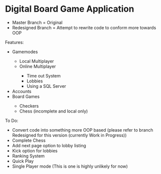 # Digital Board Game Application

<ul>
  <li>Master Branch = Original</li>
  <li>Redesigned Branch = Attempt to rewrite code to conform more towards OOP</li>
</ul>

Features:

<ul>
  <li>Gamemodes</li>
  <ul>
    <li>Local Multiplayer</li>
    <li>Online Multiplayer</li>
      <ul>
        <li>Time out System</li>
        <li>Lobbies</li>
        <li>Using a SQL Server</li>
      </ul>
  </ul>
  <li>Accounts</li>
  <li>Board Games</li>
  <ul>
    <li>Checkers</li>
    <li>Chess (incomplete and local only)</li>
  </ul>
</ul>

To Do:
<ul>
  <li>Convert code into something more OOP based (please refer to branch Redesigned for this version (currently Work in Progress))</li>
  <li>Complete Chess</li>
  <li>Add next page option to lobby listing</li>
  <li>Kick option for lobbies</li>
  <li>Ranking System</li>
  <li>Quick Play</li>
  <li>Single Player mode (This is one is highly unlikely for now)</li>
</ul>
